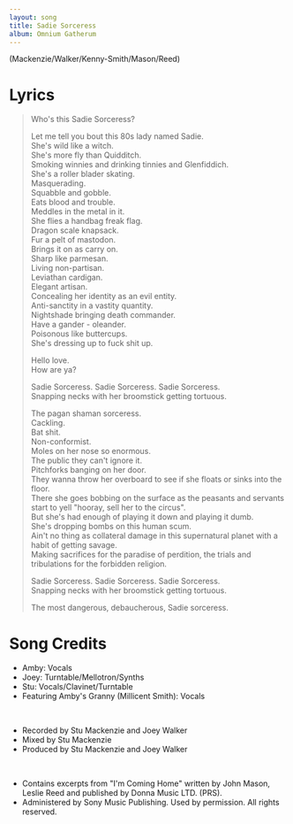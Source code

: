 ```yaml
---
layout: song
title: Sadie Sorceress
album: Omnium Gatherum
---
```


(Mackenzie/Walker/Kenny-Smith/Mason/Reed)

# Lyrics

> Who's this Sadie Sorceress?  
>  
> Let me tell you bout this 80s lady named Sadie.  
> She's wild like a witch.  
> She's more fly than Quidditch.  
> Smoking winnies and drinking tinnies and Glenfiddich.  
> She's a roller blader skating.  
> Masquerading.  
> Squabble and gobble.  
> Eats blood and trouble.  
> Meddles in the metal in it.  
> She flies a handbag freak flag.  
> Dragon scale knapsack.  
> Fur a pelt of mastodon.  
> Brings it on as carry on.  
> Sharp like parmesan.  
> Living non-partisan.  
> Leviathan cardigan.  
> Elegant artisan.  
> Concealing her identity as an evil entity.  
> Anti-sanctity in a vastity quantity.  
> Nightshade bringing death commander.  
> Have a gander - oleander.  
> Poisonous like buttercups.  
> She's dressing up to fuck shit up.  
>  
> Hello love.  
> How are ya?  
>  
> Sadie Sorceress. Sadie Sorceress. Sadie Sorceress.  
> Snapping necks with her broomstick getting tortuous.  
>  
> The pagan shaman sorceress.  
> Cackling.  
> Bat shit.  
> Non-conformist.  
> Moles on her nose so enormous.  
> The public they can't ignore it.  
> Pitchforks banging on her door.  
> They wanna throw her overboard to see if she floats or sinks into the floor.  
> There she goes bobbing on the surface as the peasants and servants start to yell "hooray, sell her to the circus".  
> But she's had enough of playing it down and playing it dumb.  
> She's dropping bombs on this human scum.  
> Ain't no thing as collateral damage in this supernatural planet with a habit of getting savage.  
> Making sacrifices for the paradise of perdition, the trials and tribulations for the forbidden religion.  
>  
> Sadie Sorceress. Sadie Sorceress. Sadie Sorceress.  
> Snapping necks with her broomstick getting tortuous.  
>  
> The most dangerous, debaucherous, Sadie sorceress.  

# Song Credits

* Amby: Vocals
* Joey: Turntable/Mellotron/Synths
* Stu: Vocals/Clavinet/Turntable
* Featuring Amby's Granny (Millicent Smith): Vocals
<br>

* Recorded by Stu Mackenzie and Joey Walker
* Mixed by Stu Mackenzie
* Produced by Stu Mackenzie and Joey Walker
<br>

* Contains excerpts from "I'm Coming Home" written by John Mason, Leslie Reed and published by Donna Music LTD. (PRS). 
* Administered by Sony Music Publishing. Used by permission. All rights reserved.
